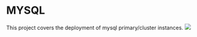 # MYSQL

This project covers the deployment of mysql primary/cluster instances.
<img src="{https://img.shields.io/badge/MySQL-005C84?style=for-the-badge&logo=mysql&logoColor=white}" />
